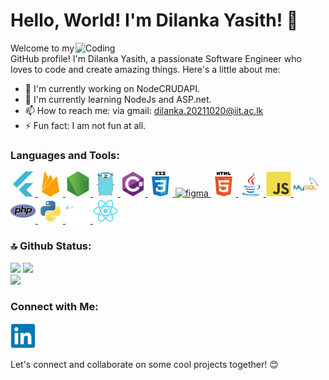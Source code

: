 # Hello, World! I'm Dilanka Yasith! 👋
<img align="right" alt="Coding" width="400" src="https://media0.giphy.com/media/qgQUggAC3Pfv687qPC/giphy.gif">
Welcome to my GitHub profile! I'm Dilanka Yasith, a passionate Software Engineer who loves to code and create amazing things. Here's a little about me:


- 🚀 I'm currently working on NodeCRUDAPI.
- 🌱 I'm currently learning NodeJs and ASP.net.
- 📫 How to reach me: via gmail: dilanka.20211020@iit.ac.lk
- ⚡ Fun fact: I am not fun at all.


<h3 align="left">Languages and Tools:</h3>
<p align="left"> 
  <a href="https://flutter.dev" target="_blank" rel="noreferrer"><img src="https://github.com/devicons/devicon/blob/master/icons/flutter/flutter-plain.svg" alt="flutter" width="40" height="40"/> </a> 
  <a href="https://firebase.google.com/" target="_blank" rel="noreferrer"><img src="https://github.com/devicons/devicon/blob/master/icons/firebase/firebase-plain.svg" alt="firebase" width="40" height="40"/> </a> 
  <a href="https://nodejs.org/en" target="_blank" rel="noreferrer"><img src="https://github.com/devicons/devicon/blob/master/icons/nodejs/nodejs-original.svg" alt="nodeJS" width="40" height="40"/> </a>
  <a href="https://go.dev/" target="_blank" rel="noreferrer"><img src="https://github.com/devicons/devicon/blob/master/icons/go/go-original.svg" alt="golang" width="40" height="40"/> </a>
  <a href="https://dotnet.microsoft.com/en-us/languages/csharp#:~:text=C%23%20is%20a%20modern%2C%20innovative,5%20programming%20languages%20on%20GitHub." target="_blank" rel="noreferrer"><img src="https://github.com/devicons/devicon/blob/master/icons/csharp/csharp-original.svg" alt="csharp" width="40" height="40"/> </a>
  <a href="https://www.w3schools.com/css/" target="_blank" rel="noreferrer"> <img src="https://raw.githubusercontent.com/devicons/devicon/master/icons/css3/css3-original-wordmark.svg" alt="css3" width="40" height="40"/> </a> 
  <a href="https://www.figma.com/" target="_blank" rel="noreferrer"> <img src="https://www.vectorlogo.zone/logos/figma/figma-icon.svg" alt="figma" width="40" height="40"/> </a> 
  <a href="https://www.w3.org/html/" target="_blank" rel="noreferrer"> <img src="https://raw.githubusercontent.com/devicons/devicon/master/icons/html5/html5-original-wordmark.svg" alt="html5" width="40" height="40"/> </a> 
  <a href="https://www.java.com" target="_blank" rel="noreferrer"> <img src="https://raw.githubusercontent.com/devicons/devicon/master/icons/java/java-original.svg" alt="java" width="40" height="40"/> </a> 
  <a href="https://developer.mozilla.org/en-US/docs/Web/JavaScript" target="_blank" rel="noreferrer"> <img src="https://raw.githubusercontent.com/devicons/devicon/master/icons/javascript/javascript-original.svg" alt="javascript" width="40" height="40"/> </a> 
  <a href="https://www.mysql.com/" target="_blank" rel="noreferrer"> <img src="https://raw.githubusercontent.com/devicons/devicon/master/icons/mysql/mysql-original-wordmark.svg" alt="mysql" width="40" height="40"/> </a> 
  <a href="https://www.php.net" target="_blank" rel="noreferrer"> <img src="https://raw.githubusercontent.com/devicons/devicon/master/icons/php/php-original.svg" alt="php" width="40" height="40"/> </a> 
  <a href="https://www.python.org" target="_blank" rel="noreferrer"> <img src="https://raw.githubusercontent.com/devicons/devicon/master/icons/python/python-original.svg" alt="python" width="40" height="40"/> </a> 
  <a href="https://grpc.io/" target="_blank" rel="noreferrer"> <img src="https://github.com/devicons/devicon/blob/master/icons/grpc/grpc-original.svg" alt="grpc" width="40" height="40"/> </a>
  <a href="https://react.dev/" target="_blank" rel="noreferrer"> <img src="https://github.com/devicons/devicon/blob/master/icons/react/react-original.svg" alt="react" width="40" height="40"/> </a> </p>


### 🔝 Github Status:
![](https://github-contributor-stats.vercel.app/api?username=DilankaYasith&limit=5&theme=tokyonight&combine_all_yearly_contributions=true)
![](https://github-readme-streak-stats.herokuapp.com/?user=DilankaYasith&theme=radical&hide_border=false)<br/>
![](https://github-readme-stats.vercel.app/api/top-langs/?username=DilankaYasith&theme=radical&hide_border=false&include_all_commits=true&count_private=true&layout=compact)

### Connect with Me:
<p align="left"> 
  <a href="www.linkedin.com/in/dilankayasith" target="_blank" rel="noreferrer"><img src="https://github.com/devicons/devicon/blob/master/icons/linkedin/linkedin-original.svg" alt="linkedin" width="40" height="40"/> </a> 
</p>

Let's connect and collaborate on some cool projects together! 😊
